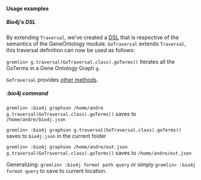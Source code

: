 #### Usage examples
##### Bio4j's DSL 
By extending ``Traversal``, we've created a [DSL](http://www.tinkerpop.com/docs/current/#_domain_specific_languages) that is respective of the semantics of the GeneOntology module. ``GoTraversal`` extends ``Traversal``, this traversal definition can now be used as follows:

``gremlin> g.traversal(GoTraversal.class).goTerms()`` Iterates all the GoTerms in a Gene Ontology Graph ``g``.

``GoTraversal`` provides [other methods]().

##### :bio4j command
``gremlin> :bio4j graphson /home/andre g.traversal(GoTraversal.class).goTerms()``
saves to ``/home/andre/bio4j.json``

``gremlin> :bio4j graphson g.traversal(GoTraversal.class).goTerms()``
saves to ``bio4j.json`` in the current folder 

``gremlin> :bio4j graphson /home/andre/out.json g.traversal(GoTraversal.class).goTerms()``
saves to ``/home/andre/out.json``

Generalizing:
``gremlin> :bio4j format path query`` or simply ``gremlin> :bio4j format query`` to save to current location.
